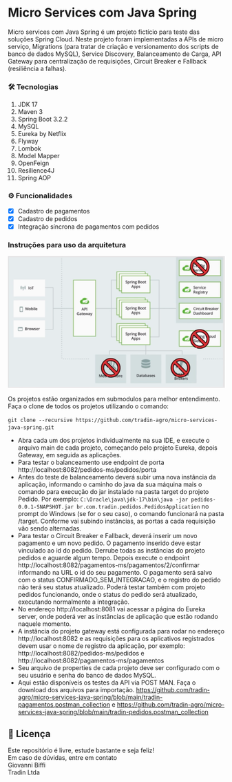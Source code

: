 # Micro Services com Java Spring

Micro services com Java Spring é um projeto fictício para teste das soluções Spring Cloud.
Neste projeto foram implementadas a APIs de micro serviço, Migrations (para tratar de criação
e versionamento dos scripts de banco de dados MySQL), Service Discovery, Balanceamento de Carga,
API Gateway para centralização de requisições, Circuit Breaker e Fallback (resiliência a falhas).

### 🛠 Tecnologias
1. JDK 17
2. Maven 3
3. Spring Boot 3.2.2
4. MySQL
5. Eureka by Netflix
6. Flyway
7. Lombok
8. Model Mapper
9. OpenFeign
10. Resilience4J
11. Spring AOP

### ⚙️ Funcionalidades

- [x] Cadastro de pagamentos
- [x] Cadastro de pedidos
- [x] Integração síncrona de pagamentos com pedidos

### Instruções para uso da arquitetura

![alt text](arquitetura-spring-cloud-projeto-ms.png)

Os projetos estão organizados em submodulos para melhor entendimento. Faça o clone de todos
os projetos utilizando o comando:

```git clone --recursive https://github.com/tradin-agro/micro-services-java-spring.git```

- Abra cada um dos projetos individualmente na sua IDE, e execute o arquivo main de cada projeto,
começando pelo projeto Eureka, depois Gateway, em seguida as aplicações.
- Para testar o balanceamento use endpoint de porta http://localhost:8082/pedidos-ms/pedidos/porta
- Antes do teste de balanceamento deverá subir uma nova instância da aplicação, informando 
o caminho do java da sua máquina mais o comando para execução do jar instalado na pasta target do projeto Pedido.
Por exemplo: ```C:\Oracle\java\jdk-17\bin\java -jar pedidos-0.0.1-SNAPSHOT.jar br.com.tradin.pedidos.PedidosApplication```
no prompt do Windows (se for o seu caso), o comando funcionará na pasta /target. Conforme vai
subindo instâncias, as portas a cada requisição vão sendo alternadas.
- Para testar o Circuit Breaker e Fallback, deverá inserir um novo pagamento e um novo pedido. O 
pagamento inserido deve estar vinculado ao id do pedido. Derrube todas as instâncias do projeto
pedidos e aguarde algum tempo. Depois execute o endpoint http://localhost:8082/pagamentos-ms/pagamentos/2/confirmar
informando na URL o id do seu pagamento. O pagamento será salvo com o status CONFIRMADO_SEM_INTEGRACAO, e o 
registro do pedido não terá seu status atualizado. Poderá testar também com projeto pedidos funcionando, onde
o status do pedido será atualizado, executando normalmente a integração.
- No endereço http://localhost:8081 vai acessar a página do Eureka server, onde poderá ver as
instâncias de aplicação que estão rodando naquele momento. 
- A instância do projeto gateway está configurada para rodar no endereço http://localhost:8082 e as requisições
para os aplicativos registrados devem usar o nome de registro da aplicação, por exemplo: 
http://localhost:8082/pedidos-ms/pedidos e http://localhost:8082/pagamentos-ms/pagamentos
- Seu arquivo de properties de cada projeto deve ser configurado com o seu usuário e senha do 
banco de dados MySQL.
- Aqui estão disponíveis os testes da API via POST MAN. Faça o download dos arquivos para importação.
  https://github.com/tradin-agro/micro-services-java-spring/blob/main/tradin-pagamentos.postman_collection
e https://github.com/tradin-agro/micro-services-java-spring/blob/main/tradin-pedidos.postman_collection

## 📝 Licença

Este repositório é livre, estude bastante e seja feliz!<br/>
Em caso de dúvidas, entre em contato<br/>
Giovanni Biffi<br/>
Tradin Ltda<br/>
